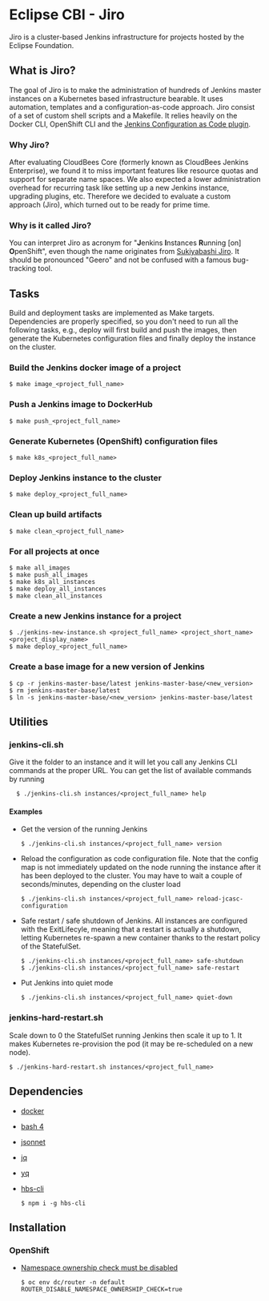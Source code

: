 # Eclipse CBI - Jiro

Jiro is a cluster-based Jenkins infrastructure for projects hosted by the Eclipse Foundation.

## What is Jiro?
The goal of Jiro is to make the administration of hundreds of Jenkins master instances on a Kubernetes based infrastructure bearable. It uses automation, templates and a configuration-as-code approach. Jiro consist of a set of custom shell scripts and a Makefile. It relies heavily on the Docker CLI, OpenShift CLI and the [Jenkins Configuration as Code plugin](https://jenkins.io/projects/jcasc/).

### Why Jiro?
After evaluating CloudBees Core (formerly known as CloudBees Jenkins Enterprise), we found it to miss important features like resource quotas and support for separate name spaces. We also expected a lower administration overhead for recurring task like setting up a new Jenkins instance, upgrading plugins, etc. Therefore we decided to evaluate a custom approach (Jiro), which turned out to be ready for prime time.

### Why is it called Jiro?
You can interpret Jiro as acronym for "**J**enkins **I**nstances **R**unning \[on\] **O**penShift", even though the name originates from [Sukiyabashi Jiro](https://en.wikipedia.org/wiki/Sukiyabashi_Jiro). It should be pronounced "Geero" and not be confused with a famous bug-tracking tool.

## Tasks

Build and deployment tasks are implemented as Make targets. Dependencies are properly specified, so you don't need to run all the following tasks, e.g., deploy will first build and push the images, then generate the Kubernetes configuration files and finally deploy the instance on the cluster.

### Build the Jenkins docker image of a project

    $ make image_<project_full_name>

### Push a Jenkins image to DockerHub

    $ make push_<project_full_name>

### Generate Kubernetes (OpenShift) configuration files

    $ make k8s_<project_full_name>

### Deploy Jenkins instance to the cluster

    $ make deploy_<project_full_name>

### Clean up build artifacts

    $ make clean_<project_full_name>

### For all projects at once

    $ make all_images
    $ make push_all_images
    $ make k8s_all_instances
    $ make deploy_all_instances
    $ make clean_all_instances

### Create a new Jenkins instance for a project

    $ ./jenkins-new-instance.sh <project_full_name> <project_short_name> <project_display_name>
    $ make deploy_<project_full_name>

### Create a base image for a new version of Jenkins

    $ cp -r jenkins-master-base/latest jenkins-master-base/<new_version>
    $ rm jenkins-master-base/latest
    $ ln -s jenkins-master-base/<new_version> jenkins-master-base/latest

## Utilities

### jenkins-cli.sh

Give it the folder to an instance and it will let you call any Jenkins CLI commands at the proper URL. You can get the list of available commands by running

      $ ./jenkins-cli.sh instances/<project_full_name> help

#### Examples

* Get the version of the running Jenkins

      $ ./jenkins-cli.sh instances/<project_full_name> version

* Reload the configuration as code configuration file. Note that the config map is not immediately updated on the node running the instance after it has been deployed to the cluster. You may have to wait a couple of seconds/minutes, depending on the cluster load

      $ ./jenkins-cli.sh instances/<project_full_name> reload-jcasc-configuration

* Safe restart / safe shutdown of Jenkins. All instances are configured with the ExitLifecyle, meaning that a restart is actually a shutdown, letting Kubernetes re-spawn a new container thanks to the restart policy of the StatefulSet.

      $ ./jenkins-cli.sh instances/<project_full_name> safe-shutdown
      $ ./jenkins-cli.sh instances/<project_full_name> safe-restart

* Put Jenkins into quiet mode

      $ ./jenkins-cli.sh instances/<project_full_name> quiet-down

### jenkins-hard-restart.sh

Scale down to 0 the StatefulSet running Jenkins then scale it up to 1. It makes Kubernetes re-provision the pod (it may be re-scheduled on a new node).

    $ ./jenkins-hard-restart.sh instances/<project_full_name>

## Dependencies

* [docker](https://www.docker.com)
* [bash 4](https://www.gnu.org/software/bash/)
* [jsonnet](https://github.com/google/jsonnet/)
* [jq](https://stedolan.github.io/jq/)
* [yq](https://github.com/mikefarah/yq/)
* [hbs-cli](https://www.npmjs.com/package/hbs-cli)

      $ npm i -g hbs-cli

## Installation

### OpenShift

* [Namespace ownership check must be disabled](https://docs.openshift.com/container-platform/3.9/architecture/networking/routes.html#disable-namespace-ownership-check)

      $ oc env dc/router -n default ROUTER_DISABLE_NAMESPACE_OWNERSHIP_CHECK=true
